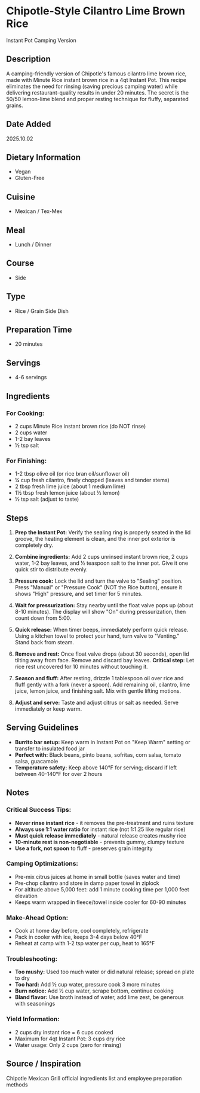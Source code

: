 # Chipotle-Style Cilantro Lime Brown Rice
Instant Pot Camping Version

## Description
A camping-friendly version of Chipotle's famous cilantro lime brown rice, made with Minute Rice instant brown rice in a 4qt Instant Pot. This recipe eliminates the need for rinsing (saving precious camping water) while delivering restaurant-quality results in under 20 minutes. The secret is the 50/50 lemon-lime blend and proper resting technique for fluffy, separated grains.

## Date Added
2025.10.02

## Dietary Information
- Vegan 
- Gluten-Free

## Cuisine
- Mexican / Tex-Mex

## Meal
- Lunch / Dinner

## Course
- Side

## Type
- Rice / Grain Side Dish

## Preparation Time
- 20 minutes

## Servings
- 4-6 servings

## Ingredients

### For Cooking:
- 2 cups Minute Rice instant brown rice (do NOT rinse)
- 2 cups water
- 1-2 bay leaves
- ½ tsp salt

### For Finishing:
- 1-2 tbsp olive oil (or rice bran oil/sunflower oil)
- ¼ cup fresh cilantro, finely chopped (leaves and tender stems)
- 2 tbsp fresh lime juice (about 1 medium lime)
- 1½ tbsp fresh lemon juice (about ½ lemon)
- ½ tsp salt (adjust to taste)

## Steps

1. **Prep the Instant Pot:** Verify the sealing ring is properly seated in the lid groove, the heating element is clean, and the inner pot exterior is completely dry.

2. **Combine ingredients:** Add 2 cups unrinsed instant brown rice, 2 cups water, 1-2 bay leaves, and ½ teaspoon salt to the inner pot. Give it one quick stir to distribute evenly.

3. **Pressure cook:** Lock the lid and turn the valve to "Sealing" position. Press "Manual" or "Pressure Cook" (NOT the Rice button), ensure it shows "High" pressure, and set timer for 5 minutes.

4. **Wait for pressurization:** Stay nearby until the float valve pops up (about 8-10 minutes). The display will show "On" during pressurization, then count down from 5:00.

5. **Quick release:** When timer beeps, immediately perform quick release. Using a kitchen towel to protect your hand, turn valve to "Venting." Stand back from steam.

6. **Remove and rest:** Once float valve drops (about 30 seconds), open lid tilting away from face. Remove and discard bay leaves. **Critical step**: Let rice rest uncovered for 10 minutes without touching it.

7. **Season and fluff:** After resting, drizzle 1 tablespoon oil over rice and fluff gently with a fork (never a spoon). Add remaining oil, cilantro, lime juice, lemon juice, and finishing salt. Mix with gentle lifting motions.

8. **Adjust and serve:** Taste and adjust citrus or salt as needed. Serve immediately or keep warm.

## Serving Guidelines

- **Burrito bar setup:** Keep warm in Instant Pot on "Keep Warm" setting or transfer to insulated food jar
- **Perfect with:** Black beans, pinto beans, sofritas, corn salsa, tomato salsa, guacamole
- **Temperature safety:** Keep above 140°F for serving; discard if left between 40-140°F for over 2 hours

## Notes

### Critical Success Tips:
- **Never rinse instant rice** - it removes the pre-treatment and ruins texture
- **Always use 1:1 water ratio** for instant rice (not 1:1.25 like regular rice)
- **Must quick release immediately** - natural release creates mushy rice
- **10-minute rest is non-negotiable** - prevents gummy, clumpy texture
- **Use a fork, not spoon** to fluff - preserves grain integrity

### Camping Optimizations:
- Pre-mix citrus juices at home in small bottle (saves water and time)
- Pre-chop cilantro and store in damp paper towel in ziplock
- For altitude above 5,000 feet: add 1 minute cooking time per 1,000 feet elevation
- Keeps warm wrapped in fleece/towel inside cooler for 60-90 minutes

### Make-Ahead Option:
- Cook at home day before, cool completely, refrigerate
- Pack in cooler with ice, keeps 3-4 days below 40°F
- Reheat at camp with 1-2 tsp water per cup, heat to 165°F

### Troubleshooting:
- **Too mushy:** Used too much water or did natural release; spread on plate to dry
- **Too hard:** Add ½ cup water, pressure cook 3 more minutes
- **Burn notice:** Add ½ cup water, scrape bottom, continue cooking
- **Bland flavor:** Use broth instead of water, add lime zest, be generous with seasonings

### Yield Information:
- 2 cups dry instant rice = 6 cups cooked
- Maximum for 4qt Instant Pot: 3 cups dry rice
- Water usage: Only 2 cups (zero for rinsing)

## Source / Inspiration
Chipotle Mexican Grill official ingredients list and employee preparation methods
